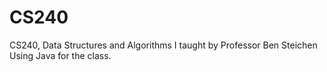# CS240
CS240, Data Structures and Algorithms I taught by Professor Ben Steichen
Using Java for the class.
